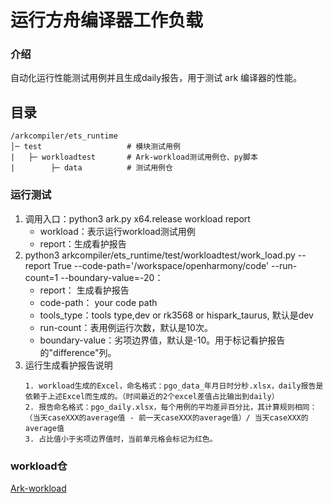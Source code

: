 # 运行方舟编译器工作负载

### 介绍

自动化运行性能测试用例并且生成daily报告，用于测试 ark 编译器的性能。

## 目录

```
/arkcompiler/ets_runtime
│─ test                   # 模块测试用例
|   ├─ workloadtest       # Ark-workload测试用例仓、py脚本
|        ├─ data          # 测试用例仓
```

### 运行测试
1) 调用入口：python3 ark.py x64.release workload report
   * workload：表示运行workload测试用例
   * report：生成看护报告
2)  python3 arkcompiler/ets_runtime/test/workloadtest/work_load.py --report True --code-path='/workspace/openharmony/code' --run-count=1 --boundary-value=-20：
    * report： 生成看护报告
    * code-path： your code path
    * tools_type：tools type,dev or rk3568 or hispark_taurus, 默认是dev
    * run-count：表用例运行次数，默认是10次。
    * boundary-value：劣项边界值，默认是-10。用于标记看护报告的"difference"列。
3) 运行生成看护报告说明
    ```
    1. workload生成的Excel，命名格式：pgo_data_年月日时分秒.xlsx，daily报告是依赖于上述Excel而生成的。（时间最近的2个excel差值占比输出到daily）
    2. 报告命名格式：pgo_daily.xlsx，每个用例的平均差异百分比，其计算规则相同：
    （当天caseXXX的average值 - 前一天caseXXX的average值）/ 当天caseXXX的average值
    3. 占比值小于劣项边界值时，当前单元格会标记为红色。
    ```

### workload仓
  [Ark-workload](https://gitee.com/xliu-huanwei/ark-workload)

